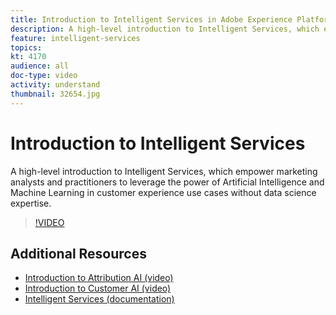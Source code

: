 ```yaml
---
title: Introduction to Intelligent Services in Adobe Experience Platform
description: A high-level introduction to Intelligent Services, which empower marketing analysts and practitioners to leverage the power of Artificial Intelligence and Machine Learning in customer experience use cases without data science expertise.
feature: intelligent-services
topics:
kt: 4170
audience: all
doc-type: video
activity: understand
thumbnail: 32654.jpg
---
```


# Introduction to Intelligent Services

A high-level introduction to Intelligent Services, which empower marketing analysts and practitioners to leverage the power of Artificial Intelligence and Machine Learning in customer experience use cases without data science expertise.

>[!VIDEO](https://video.tv.adobe.com/v/32654?quality=12&learn=on)

## Additional Resources

* [Introduction to Attribution AI (video)](introduction-to-attribution-ai.md)
* [Introduction to Customer AI (video)](introduction-to-customer-ai.md)
* [Intelligent Services (documentation)](https://docs.adobe.com/content/help/en/experience-platform/intelligent-services/home.html)